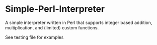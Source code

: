 # Simple-Perl-Interpreter
A simple interpreter written in Perl that supports integer based addition, multiplication, and (limited) custom functions.

See testing file for examples
